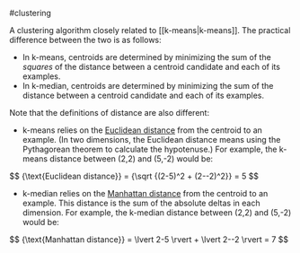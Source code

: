 #clustering

A clustering algorithm closely related to [[k-means|k-means]]. The
practical difference between the two is as follows:

<ul>
<li>In k-means, centroids are determined by minimizing the sum of the
<em>squares</em> of the distance between a centroid candidate and each of
its examples.</li>
<li>In k-median, centroids are determined by minimizing the sum of the
distance between a centroid candidate and each of its examples.</li>
</ul>

Note that the definitions of distance are also different:

<ul>
<li>k-means relies on the
<a href="https://wikipedia.org/wiki/Euclidean_distance"
target="T">Euclidean distance</a> from
the centroid to an example. (In two dimensions, the Euclidean
distance means using the Pythagorean theorem to calculate
the hypotenuse.) For example, the k-means distance between (2,2)
and (5,-2) would be:</li>
</ul>

<div>
$$
{\text{Euclidean distance}} = {\sqrt {(2-5)^2 + (2--2)^2}} = 5
$$
</div>

<ul>
<li>k-median relies on the <a href="https://wikipedia.org/wiki/Taxicab_geometry"
target="T"> Manhattan distance</a>
from the centroid to an example. This distance is the sum of the
absolute deltas in each dimension. For example, the k-median
distance between (2,2) and (5,-2) would be:</li>
</ul>

<div>
$$
{\text{Manhattan distance}} = \lvert 2-5 \rvert + \lvert 2--2 \rvert = 7
$$
</div>


